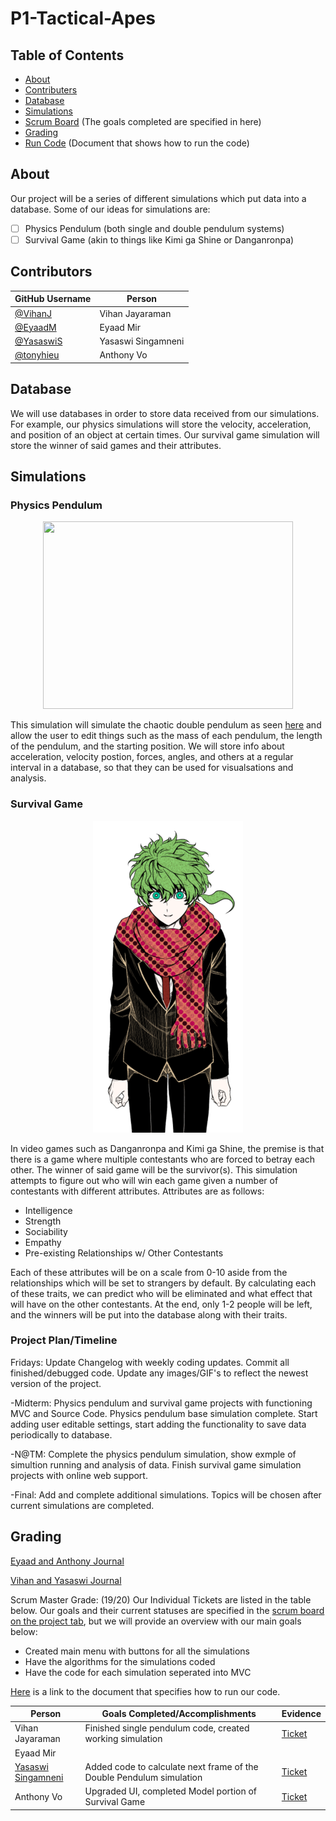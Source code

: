 # P1-Tactical-Apes

## Table of Contents
- [About](https://github.com/tonyhieu/P1-Tactical-Apes/blob/main/README.md#about)
- [Contributers](https://github.com/tonyhieu/P1-Tactical-Apes/blob/main/README.md#contributers)
- [Database](https://github.com/tonyhieu/P1-Tactical-Apes/blob/main/README.md#database)
- [Simulations](https://github.com/tonyhieu/P1-Tactical-Apes/blob/main/README.md#simulations)
- [Scrum Board](https://github.com/tonyhieu/P1-Tactical-Apes/projects) (The goals completed are specified in here)
- [Grading](https://github.com/tonyhieu/P1-Tactical-Apes/blob/main/README.md#grading)
- [Run Code](https://github.com/tonyhieu/P1-Tactical-Apes/blob/main/runcode.md) (Document that shows how to run the code)
## About
Our project will be a series of different simulations which put data into a database. Some of our ideas for simulations are:
- [ ] Physics Pendulum (both single and double pendulum systems)
- [ ] Survival Game (akin to things like Kimi ga Shine or Danganronpa)

## Contributors
| GitHub Username | Person |
| --- | --- |
| [@VihanJ](https://github.com/VihanJ) | Vihan Jayaraman |
| [@EyaadM](https://github.com/eyaadm) | Eyaad Mir |
| [@YasaswiS](https://github.com/YasaswiS) | Yasaswi Singamneni |
| [@tonyhieu](https://github.com/tonyhieu) | Anthony Vo |



## Database
We will use databases in order to store data received from our simulations. For example, our physics simulations will store the velocity, acceleration, and position of an object at certain times. Our survival game simulation will store the winner of said games and their attributes.

## Simulations

### Physics Pendulum
<p align="center">
  <img width="400" height="300" src="https://rotations.berkeley.edu/wp-content/uploads/2017/10/double-pendulum.png">
</p>

This simulation will simulate the chaotic double pendulum as seen [here](https://rotations.berkeley.edu/wp-content/uploads/2017/10/double-pendulum.png) and allow the user to edit things such as the mass of each pendulum, the length of the pendulum, and the starting position. We will store info about acceleration, velocity postion, forces, angles, and others at a regular interval in a database, so that they can be used for visualsations and analysis.

### Survival Game

<p align="center">
  <img src="media/souHiyori.png">
</p>

In video games such as Danganronpa and Kimi ga Shine, the premise is that there is a game where multiple contestants who are forced to betray each other. The winner of said game will be the survivor(s). This simulation attempts to figure out who will win each game given a number of contestants with different attributes. Attributes are as follows:
- Intelligence
- Strength
- Sociability
- Empathy
- Pre-existing Relationships w/ Other Contestants

Each of these attributes will be on a scale from 0-10 aside from the relationships which will be set to strangers by default. By calculating each of these traits, we can predict who will be eliminated and what effect that will have on the other contestants. At the end, only 1-2 people will be left, and the winners will be put into the database along with their traits.

### Project Plan/Timeline 

Fridays: Update Changelog with weekly coding updates. Commit all finished/debugged code. Update any images/GIF's to reflect the newest version of the project. 

-Midterm: Physics pendulum and survival game projects with functioning MVC and Source Code. Physics pendulum base simulation complete. Start adding user editable settings, start adding the functionality to save data periodically to database.

-N@TM: Complete the physics pendulum simulation, show exmple of simultion running and analysis of data. Finish survival game simulation projects with online web support.

-Final: Add and complete additional simulations. Topics will be chosen after current simulations are completed.

## Grading

[Eyaad and Anthony Journal](https://docs.google.com/document/d/1_TAdjjngp_0zO604YmFBRjesVqBiyebn3PxdbbQfVCM/edit?usp=sharing)

[Vihan and Yasaswi Journal](https://docs.google.com/document/d/1pfqB4SIPHMkJ73QtPpQTaguTV1aGAqH_RgjdxjifUO4/edit?usp=sharing)

Scrum Master Grade: (19/20) Our Individual Tickets are listed in the table below. Our goals and their current statuses are specified in the [scrum board on the project tab](https://github.com/tonyhieu/P1-Tactical-Apes/projects), but we will provide an overview with our main goals below:

- Created main menu with buttons for all the simulations
- Have the algorithms for the simulations coded
- Have the code for each simulation seperated into MVC

[Here](https://github.com/tonyhieu/P1-Tactical-Apes/blob/main/runcode.md) is a link to the document that specifies how to run our code.

| Person | Goals Completed/Accomplishments | Evidence |
| --- | --- | --- |
| Vihan Jayaraman | Finished single pendulum code, created working simulation | [Ticket](https://github.com/tonyhieu/P1-Tactical-Apes/blob/main/src/SinglePendulum) |
| Eyaad Mir |  |
| [Yasaswi Singamneni](https://github.com/tonyhieu/P1-Tactical-Apes/projects/3) | Added code to calculate next frame of the Double Pendulum simulation| [Ticket](https://github.com/tonyhieu/P1-Tactical-Apes/blob/main/src/DoublePendulum/DoublePendulumControl.java#L25) |
| Anthony Vo | Upgraded UI, completed Model portion of Survival Game | [Ticket](https://github.com/tonyhieu/P1-Tactical-Apes/projects/1#card-52951565) |

